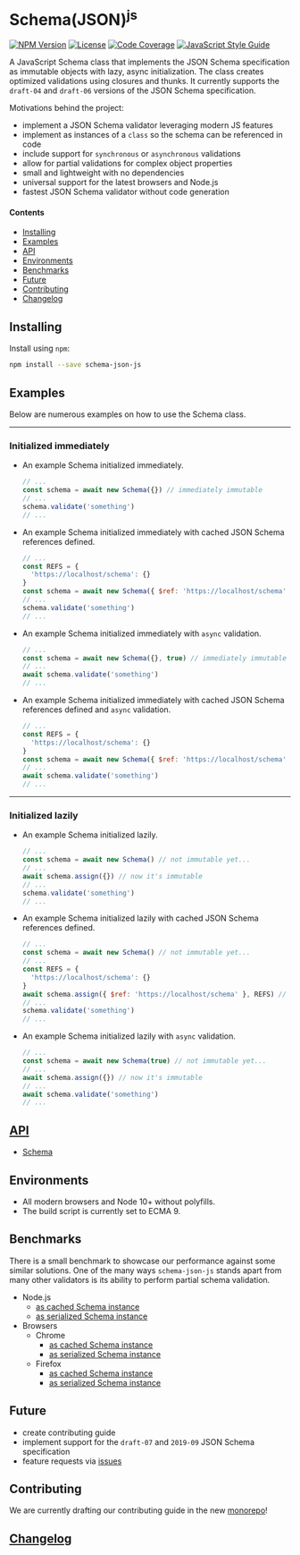 # Schema(JSON)<sup>js</sup>

[![NPM Version][npm-image]][npm-url]
[![License][license-image]][license-url]
[![Code Coverage][codecov-image]][codecov-url]
[![JavaScript Style Guide][style-image]][style-url]

A JavaScript Schema class that implements the JSON Schema specification as immutable objects with lazy, async initialization. The class creates optimized validations using closures and thunks. It currently supports the `draft-04` and `draft-06` versions of the JSON Schema specification.

Motivations behind the project:

- implement a JSON Schema validator leveraging modern JS features
- implement as instances of a `class` so the schema can be referenced in code
- include support for `synchronous` or `asynchronous` validations
- allow for partial validations for complex object properties
- small and lightweight with no dependencies
- universal support for the latest browsers and Node.js
- fastest JSON Schema validator without code generation

#### Contents

- [Installing](#installing)
- [Examples](#examples)
- [API](#api)
- [Environments](#environments)
- [Benchmarks](#benchmarks)
- [Future](#future)
- [Contributing](#contributing)
- [Changelog](#changelog)

## Installing

Install using `npm`:

```sh
npm install --save schema-json-js
```

## Examples

Below are numerous examples on how to use the Schema class.

---

### Initialized immediately

- An example Schema initialized immediately.

  ```javascript
  // ...
  const schema = await new Schema({}) // immediately immutable
  // ...
  schema.validate('something')
  // ...
  ```

- An example Schema initialized immediately with cached JSON Schema references defined.

  ```javascript
  // ...
  const REFS = {
    'https://localhost/schema': {}
  }
  const schema = await new Schema({ $ref: 'https://localhost/schema' }, REFS) // immediately immutable
  // ...
  schema.validate('something')
  // ...
  ```

- An example Schema initialized immediately with `async` validation.

  ```javascript
  // ...
  const schema = await new Schema({}, true) // immediately immutable
  // ...
  await schema.validate('something')
  // ...
  ```

- An example Schema initialized immediately with cached JSON Schema references defined and `async` validation.

  ```javascript
  // ...
  const REFS = {
    'https://localhost/schema': {}
  }
  const schema = await new Schema({ $ref: 'https://localhost/schema' }, REFS, true) // immediately immutable
  // ...
  await schema.validate('something')
  // ...
  ```

---

### Initialized lazily

- An example Schema initialized lazily.

  ```javascript
  // ...
  const schema = await new Schema() // not immutable yet...
  // ...
  await schema.assign({}) // now it's immutable
  // ...
  schema.validate('something')
  // ...
  ```

- An example Schema initialized lazily with cached JSON Schema references defined.

  ```javascript
  // ...
  const schema = await new Schema() // not immutable yet...
  // ...
  const REFS = {
    'https://localhost/schema': {}
  }
  await schema.assign({ $ref: 'https://localhost/schema' }, REFS) // now it's immutable
  // ...
  schema.validate('something')
  // ...
  ```

- An example Schema initialized lazily with `async` validation.

  ```javascript
  // ...
  const schema = await new Schema(true) // not immutable yet...
  // ...
  await schema.assign({}) // now it's immutable
  // ...
  await schema.validate('something')
  // ...
  ```

## [API](https://fnalabs.github.io/schema-json-js/)

- [Schema](https://fnalabs.github.io/schema-json-js/Schema.html)

## Environments

- All modern browsers and Node 10+ without polyfills.
- The build script is currently set to ECMA 9.

## Benchmarks

There is a small benchmark to showcase our performance against some similar solutions. One of the many ways `schema-json-js` stands apart from many other validators is its ability to perform partial schema validation.

- Node.js
  - [as cached Schema instance](https://fnalabs.github.io/schema-json-js/node.validate.html)
  - [as serialized Schema instance](https://fnalabs.github.io/schema-json-js/node.serialize.html)
- Browsers
  - Chrome
    - [as cached Schema instance](https://fnalabs.github.io/schema-json-js/chrome.validate.html)
    - [as serialized Schema instance](https://fnalabs.github.io/schema-json-js/chrome.serialize.html)
  - Firefox
    - [as cached Schema instance](https://fnalabs.github.io/schema-json-js/firefox.validate.html)
    - [as serialized Schema instance](https://fnalabs.github.io/schema-json-js/firefox.serialize.html)

## Future

- create contributing guide
- implement support for the `draft-07` and `2019-09` JSON Schema specification
- feature requests via [issues](https://github.com/fnalabs/lib-js/issues)

## Contributing

We are currently drafting our contributing guide in the new [monorepo](https://github.com/fnalabs/lib-js)!

## [Changelog](https://github.com/fnalabs/lib-js/releases)

[npm-image]: https://img.shields.io/npm/v/schema-json-js.svg
[npm-url]: https://www.npmjs.com/package/schema-json-js

[license-image]: https://img.shields.io/badge/License-MIT-blue.svg
[license-url]: https://github.com/fnalabs/lib-js/blob/master/packages/schema-json-js/LICENSE

[codecov-image]: https://img.shields.io/codecov/c/github/fnalabs/lib-js.svg
[codecov-url]: https://codecov.io/gh/fnalabs/lib-js

[style-image]: https://img.shields.io/badge/code_style-standard-brightgreen.svg
[style-url]: https://standardjs.com
